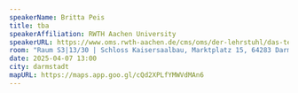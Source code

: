 ```yaml
---
speakerName: Britta Peis
title: tba
speakerAffiliation: RWTH Aachen University
speakerURL: https://www.oms.rwth-aachen.de/cms/oms/der-lehrstuhl/das-team/peis-britta/~mlba/publikationen/
room: "Raum S3|13/30 | Schloss Kaisersaalbau, Marktplatz 15, 64283 Darmstadt"
date: 2025-04-07 13:00
city: darmstadt
mapURL: https://maps.app.goo.gl/cQd2XPLfYMWVdMAn6
---
```

